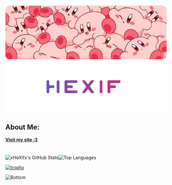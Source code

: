 ![Banner](./images/banner.png)

<div align="center">
  <img src="./images/name.gif" alt="HeXif gif"/>
</div>

## About Me:

[**Visit my site :3**](https://hexif.vercel.app)

#

![xHeXifx's GitHub Stats](https://github-readme-stats.vercel.app/api?username=xHeXifx&show_icons=true&theme=transparent&hide_border=true&include_all_commits=true&title_color=AC0CB3&text_color=FFFFFF&icon_color=1DA1F2)![Top Languages](https://github-readme-stats.vercel.app/api/top-langs/?username=xHeXifx&layout=compact&theme=transparent&hide_border=true&title_color=AC0CB3&text_color=FFFFFF)

[![trophy](https://github-profile-trophy.vercel.app/?username=xHeXifx&theme=onedark)](https://github.com/ryo-ma/github-profile-trophy)

<img src="https://raw.githubusercontent.com/mayhemantt/mayhemantt/Update/svg/Bottom.svg" alt="Bottom" />